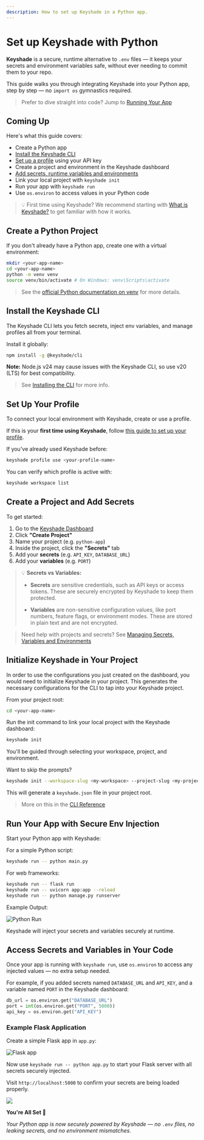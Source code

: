 ```yaml
---
description: How to set up Keyshade in a Python app.
---
```


# Set up Keyshade with Python

**Keyshade** is a secure, runtime alternative to `.env` files — it keeps your secrets and environment variables safe, without ever needing to commit them to your repo.

This guide walks you through integrating Keyshade into your Python app, step by step — no `import os` gymnastics required.

> Prefer to dive straight into code? Jump to [Running Your App](#run-your-app-with-secure-env-injection)

## Coming Up

Here's what this guide covers:

- Create a Python app  
- [Install the Keyshade CLI](/docs/getting-started/installing-the-cli.md)  
- [Set up a profile](/docs/getting-started/setting-up-your-profile.md) using your API key  
- Create a project and environment in the Keyshade dashboard  
- [Add secrets, runtime variables and environments](/docs/getting-started/adding-your-first-secret-and-variable.md)   
- Link your local project with `keyshade init`  
- Run your app with `keyshade run`  
- Use `os.environ` to access values in your Python code

> 💡 First time using Keyshade? We recommend starting with [What is Keyshade?](/docs/getting-started/introduction.md) to get familiar with how it works.

## Create a Python Project

If you don't already have a Python app, create one with a virtual environment:

```bash
mkdir <your-app-name>
cd <your-app-name>
python -m venv venv
source venv/bin/activate # On Windows: venv\Scripts\activate
```

> See the [official Python documentation on venv](https://docs.python.org/3/library/venv.html#how-venv-works) for more details.

## Install the Keyshade CLI

The Keyshade CLI lets you fetch secrets, inject env variables, and manage profiles all from your terminal.

Install it globally:

```bash
npm install -g @keyshade/cli
```

**Note:** Node.js v24 may cause issues with the Keyshade CLI, so use v20 (LTS) for best compatibility.

> See [Installing the CLI](/docs/getting-started/installing-the-cli.md) for more info.

## Set Up Your Profile

To connect your local environment with Keyshade, create or use a profile.

If this is your **first time using Keyshade**, follow [this guide to set up your profile](/docs/getting-started/setting-up-your-profile.md).

If you've already used Keyshade before:

```bash
keyshade profile use <your-profile-name>
```
You can verify which profile is active with:
```bash
keyshade workspace list
```

## Create a Project and Add Secrets

To get started:
1.  Go to the [Keyshade Dashboard](https://app.keyshade.xyz/)
2.  Click **"Create Project"**
3.  Name your project (e.g. `python-app`)
4.  Inside the project, click the **"Secrets"** tab
5.  Add your **secrets** (e.g. `API_KEY`, `DATABASE_URL`)
6.  Add your **variables** (e.g. `PORT`)

> 💡 **Secrets vs Variables:**
>
>* **Secrets** are sensitive credentials, such as API keys or access tokens. These are securely encrypted by Keyshade to keep them protected.
>
>* **Variables** are non-sensitive configuration values, like port numbers, feature flags, or environment modes. These are stored in plain text and are not encrypted.

> Need help with projects and secrets? See [Managing Secrets, Variables and Environments](/docs/getting-started/adding-your-first-secret-and-variable.md)

## Initialize Keyshade in Your Project

In order to use the configurations you just created on the dashboard, you would need to initialize Keyshade in your project. This generates the necessary configurations for the CLI to tap into your Keyshade project.

From your project root:

```bash
cd <your-app-name>
```
Run the init command to link your local project with the Keyshade dashboard:

```bash
keyshade init
```

You'll be guided through selecting your workspace, project, and environment.

Want to skip the prompts?

```bash
keyshade init --workspace-slug <my-workspace> --project-slug <my-project> --environment-slug <my-environment> --private-key <my-private-key>
```
This will generate a `keyshade.json` file in your project root.

> More on this in the [CLI Reference](/docs/getting-started/installing-the-cli.md)

## Run Your App with Secure Env Injection

Start your Python app with Keyshade:

For a simple Python script:
```bash
keyshade run -- python main.py
```

For web frameworks:
```bash
keyshade run -- flask run
keyshade run -- uvicorn app:app --reload
keyshade run -- python manage.py runserver
```

Example Output:

![Python Run](../../../blob/keyshade-python-run.png)

Keyshade will inject your secrets and variables securely at runtime.

## Access Secrets and Variables in Your Code

Once your app is running with `keyshade run`, use `os.environ` to access any injected values — no extra setup needed.

For example, if you added secrets named `DATABASE_URL` and `API_KEY`, and a variable named `PORT` in the Keyshade dashboard:

```python
db_url = os.environ.get("DATABASE_URL")
port = int(os.environ.get("PORT", 5000))
api_key = os.environ.get("API_KEY")
```

### Example Flask Application

Create a simple Flask app in `app.py`:

![Flask app](../../../blob/py-guide-code.png)

Now use `keyshade run -- python app.py` to start your Flask server with all secrets securely injected.

Visit `http://localhost:5000` to confirm your secrets are being loaded properly.

![](../../../blob/py-guide-code-output.png)


**You're All Set 🎊**

_Your Python app is now securely powered by Keyshade — no `.env` files, no leaking secrets, and no environment mismatches._